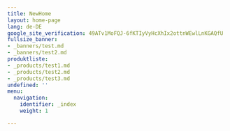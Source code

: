 ```yaml
---
title: NewHome
layout: home-page
lang: de-DE
google_site_verification: 49ATv1MoFQJ-6fKTIyVyHcXhIx2ottnWEwlLnKGAQfU
fullsize_banner:
- _banners/test.md
- _banners/test2.md
produktliste:
- _products/test1.md
- _products/test2.md
- _products/test3.md
undefined: ''
menu:
  navigation:
    identifier: _index
    weight: 1

---
```

